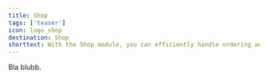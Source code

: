 ```yaml
---
title: Shop 
tags: ['teaser']
icon: logo_shop
destination: Shop
shorttext: With the Shop module, you can efficiently handle ordering and delivery processes in advertising materials logistics. The module offers all the functions you need to quickly, transparently, and simply provide advertising materials for your employees, branches, and partners.  
---
```

Bla blubb.
